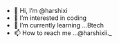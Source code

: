 - 👋 Hi, I’m @harshixi
- 👀 I’m interested in coding
- 🌱 I’m currently learning ...Btech
- 📫 How to reach me ...@harshixii._

<!---
harshixi/harshixi is a ✨ special ✨ repository because its `README.md` (this file) appears on your GitHub profile.
You can click the Preview link to take a look at your changes.
--->
